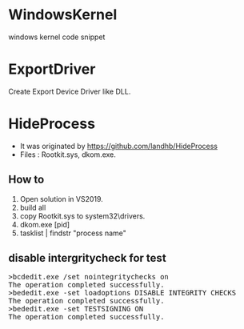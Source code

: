 # WindowsKernel
windows kernel code snippet

# ExportDriver
Create Export Device Driver like DLL.


# HideProcess
* It was originated by <https://github.com/landhb/HideProcess>
* Files : Rootkit.sys, dkom.exe.

## How to
1. Open solution in VS2019.
2. build all
3. copy Rootkit.sys to system32\drivers.
4. dkom.exe [pid]
5. tasklist | findstr "process name"

## disable intergritycheck for test
<pre>
>bcdedit.exe /set nointegritychecks on
The operation completed successfully.
>bededit.exe -set loadoptions DISABLE INTEGRITY CHECKS
The operation completed successfully.
>bededit.exe -set TESTSIGNING ON
The operation completed successfully.
</pre>
